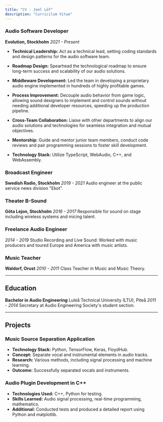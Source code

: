 ```yaml
---
title: "CV - Joel Löf"
description: "Curricilum Vitae"
---
```


### Audio Software Developer

**Evolution, Stockholm**
*2021 - Present*

- **Technical Leadership:**
  Act as a technical lead, setting coding standards and design patterns for the audio software team.

- **Roadmap Design:**
  Spearhead the technological roadmap to ensure long-term success and scalability of our audio solutions.

- **Middleware Development:**
  Led the team in developing a proprietary audio engine implemented in hundreds of highly profitable games.

- **Process Improvement:**
  Decouple audio behavior from game logic, allowing sound designers to implement and control sounds without needing additional developer resources, speeding up the production pipeline.

- **Cross-Team Collaboration:**
  Liaise with other departments to align our audio solutions and technologies for seamless integration and mutual objectives.

- **Mentorship:**
  Guide and mentor junior team members, conduct code reviews and pair programming sessions to foster skill development.

- **Technology Stack:**
  Utilize TypeScript, WebAudio, C++, and WebAssembly.

### Broadcast Engineer

**Swedish Radio, Stockholm**
*2019 - 2021*
Audio engineer at the public service news division "Ekot".

### Theater B-Sound

**Göta Lejon, Stockholm**
*2016 - 2017*
Responsible for sound on stage including wireless systems and micing talent.

### Freelance Audio Engineer

*2014 - 2019*
Studio Recording and Live Sound: Worked with music producers and toured Europe and America with music artists.

### Music Teacher

**Waldorf, Orust**
*2010 - 2011*
Class Teacher in Music and Music Theory.

---

## Education

**Bachelor in Audio Engineering**
Luleå Technical University (LTU), Piteå
*2011 - 2014*
Secretary at Audio Engineering Society's student section.

---

## Projects

### Music Source Separation Application

- **Technology Stack:** Python, TensorFlow, Keras, FloydHub.
- **Concept:** Separate vocal and instrumental elements in audio tracks.
- **Research:** Various methods, including signal processing and machine learning.
- **Outcome:** Successfully separated vocals and instruments.

### Audio Plugin Development in C++

- **Technologies Used:** C++, Python for testing.
- **Skills Learned:** Audio signal processing, real-time programming, mathematics.
- **Additional:** Conducted tests and produced a detailed report using Python and matplotlib.
